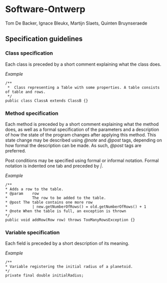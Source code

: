 # Software-Ontwerp
Tom De Backer, Ignace Bleukx, Martijn Slaets, Quinten Bruynseraede

## Specification guidelines 
### Class specification
Each class is preceded by a short comment explaining what the class does.

*Example*
```
/**
 * 	Class representing a Table with some properties. A table consists of table and rows.
 */
public class ClassA extends ClassB {}
```

### Method specification
Each method is preceded by a short comment explaining what the method does, as well as a formal specification of the parameters and a description of how the state of the program changes after applying this method. This state change may be described using *@note* and *@post* tags, depending on how formal the description can be made. As such, *@post* tags are preferred.

Post conditions may be specified using formal or informal notation. Formal notation is indented one tab and preceded by *|*.

*Example*
```
/**
* Adds a row to the table.
* @param 	row
* 			The row to be added to the table.
* @post	The table contains one more row 
* 			| new.getNumberOfRows() = old.getNumberOfRows() + 1
* @note	When the table is full, an exception is thrown
*/
public void addRow(Row row) throws TooManyRowsException {}
```

### Variable specification
Each field is preceded by a short description of its meaning.

*Example*
```
/**
* Variable registering the initial radius of a planetoid.	
*/
private final double initialRadius;
  ```
